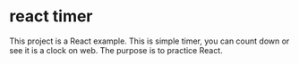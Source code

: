 # react timer
This project is a React example. This is simple timer, you can count down or see it is a clock on web. The purpose is to practice React.
